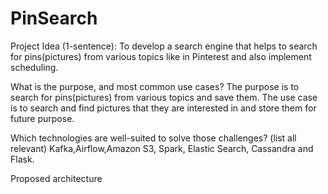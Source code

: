 # PinSearch

Project Idea (1-sentence):
To develop a search engine that helps to search for pins(pictures) from various topics like in Pinterest and also implement scheduling.

What is the purpose, and most common use cases?
The purpose is to search for pins(pictures) from various topics and save them. The use case is to search and find pictures that they are interested in and store them for future purpose.

Which technologies are well-suited to solve those challenges? (list all relevant)
Kafka,Airflow,Amazon S3, Spark, Elastic Search, Cassandra and Flask.

Proposed architecture


